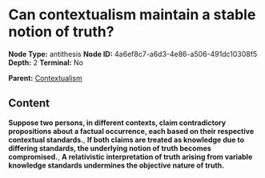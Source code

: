 # Can contextualism maintain a stable notion of truth?

**Node Type:** antithesis
**Node ID:** 4a6ef8c7-a6d3-4e86-a506-491dc10308f5
**Depth:** 2
**Terminal:** No

**Parent:** [Contextualism](contextualism.md)

## Content

**Suppose two persons, in different contexts, claim contradictory propositions about a factual occurrence, each based on their respective contextual standards.**, **If both claims are treated as knowledge due to differing standards, the underlying notion of truth becomes compromised.**, **A relativistic interpretation of truth arising from variable knowledge standards undermines the objective nature of truth.**
